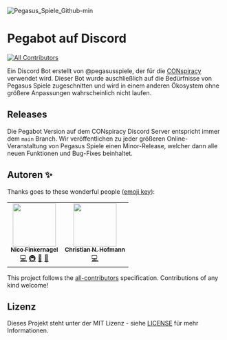 ![Pegasus_Spiele_Github-min](https://user-images.githubusercontent.com/33380107/109431567-91898280-7a07-11eb-94bb-fef982bd75a3.png)

# Pegabot auf Discord
<!-- ALL-CONTRIBUTORS-BADGE:START - Do not remove or modify this section -->
[![All Contributors](https://img.shields.io/badge/all_contributors-2-orange.svg?style=flat-square)](#contributors-)
<!-- ALL-CONTRIBUTORS-BADGE:END -->

Ein Discord Bot erstellt von @pegasusspiele, der für die [CONspiracy](https://pegasus.de/conspiracy) verwendet wird. Dieser Bot wurde auschließlich auf die Bedürfnisse von Pegasus Spiele zugeschnitten und wird in einem anderen Ökosystem ohne größere Anpassungen wahrscheinlich nicht laufen.
 
## Releases
 
Die Pegabot Version auf dem CONspiracy Discord Server entspricht immer dem `main` Branch. Wir veröffentlichen zu jeder größeren Online-Veranstaltung von Pegasus Spiele einen Minor-Release, welcher dann alle neuen Funktionen und Bug-Fixes beinhaltet. 

## Autoren ✨

Thanks goes to these wonderful people ([emoji key](https://allcontributors.org/docs/en/emoji-key)):

<!-- ALL-CONTRIBUTORS-LIST:START - Do not remove or modify this section -->
<!-- prettier-ignore-start -->
<!-- markdownlint-disable -->
<table>
  <tr>
    <td align="center"><a href="https://gruselhaus.com"><img src="https://avatars2.githubusercontent.com/u/33380107?v=4" width="100px;" alt=""/><br /><sub><b>Nico Finkernagel</b></sub></a><br /><a href="https://github.com/pegabot/discord/commits?author=gruselhaus" title="Code">💻</a> <a href="#infra-gruselhaus" title="Infrastructure (Hosting, Build-Tools, etc)">🚇</a> <a href="#projectManagement-gruselhaus" title="Project Management">📆</a> <a href="#business-gruselhaus" title="Business development">💼</a></td>
    <td align="center"><a href="https://github.com/cnh003"><img src="https://avatars2.githubusercontent.com/u/14107949?v=4" width="100px;" alt=""/><br /><sub><b>Christian N. Hofmann</b></sub></a><br /><a href="https://github.com/pegabot/discord/commits?author=cnh003" title="Code">💻</a></td>
  </tr>
</table>

<!-- markdownlint-enable -->
<!-- prettier-ignore-end -->
<!-- ALL-CONTRIBUTORS-LIST:END -->

This project follows the [all-contributors](https://github.com/all-contributors/all-contributors) specification. Contributions of any kind welcome!

 ## Lizenz

Dieses Projekt steht unter der MIT Lizenz - siehe [LICENSE](LICENSE) für mehr Informationen.
